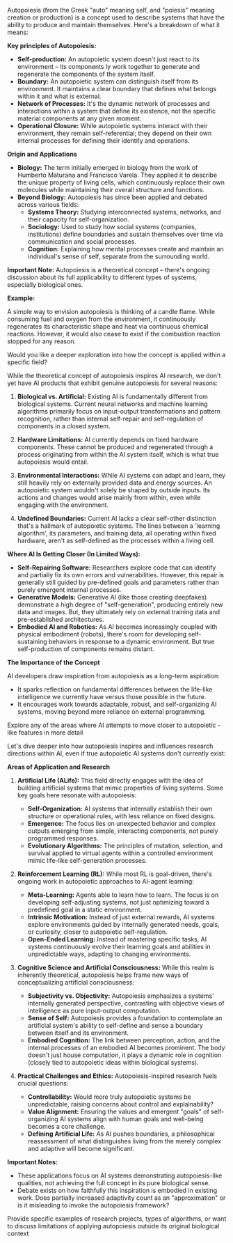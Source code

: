Autopoiesis (from the Greek "auto" meaning self, and "poiesis" meaning creation or production) is a concept used to describe systems that have the ability to produce and maintain themselves. Here's a breakdown of what it means:

**Key principles of Autopoiesis:**

* **Self-production:**  An autopoietic system doesn't just react to its environment –  its components ly work together to generate and regenerate the components of the system itself.
* **Boundary:** An autopoietic system can distinguish itself from its environment. It maintains a clear boundary that defines what belongs within it and what is external.
* **Network of Processes:** It's the  dynamic network of processes and interactions within a system that define its existence, not the specific material components at any given moment. 
* **Operational Closure:** While autopoietic systems interact with their environment, they remain self-referential; they depend on their own internal processes for defining their identity and operations.

**Origin and Applications**

* **Biology:** The term initially emerged in biology from the work of Humberto Maturana and Francisco Varela. They applied it to describe the unique property of living cells, which continuously replace their own molecules while maintaining their overall structure and functions.
* **Beyond Biology:**  Autopoiesis  has since been applied and debated across various fields:
    * **Systems Theory:** Studying interconnected systems, networks, and their capacity for self-organization.
    * **Sociology:**  Used to study how social systems (companies, institutions) define  boundaries and sustain themselves over time via communication and social processes.
    * **Cognition:** Explaining how mental processes create and maintain an individual's sense of self, separate from the surrounding world.

**Important  Note:** Autopoiesis is a theoretical concept – there's ongoing discussion about  its full applicability to different types of systems, especially biological ones.

**Example:**

A simple way to envision autopoiesis is thinking of a candle flame. While consuming fuel and oxygen from the environment,  it continuously regenerates its characteristic shape and heat via continuous chemical reactions.  However, it would also cease to exist if the combustion reaction stopped for any reason.

Would you like a deeper exploration into how the concept is applied within a specific field?

While the theoretical concept of autopoiesis inspires AI research, we don't yet have AI products that exhibit genuine autopoiesis for several reasons:

1. **Biological vs. Artificial:** Existing AI is fundamentally different from biological systems. Current neural networks and machine learning algorithms primarily focus on input-output transformations and pattern recognition, rather than internal self-repair and self-regulation of components in a closed system. 

2. **Hardware Limitations:**  AI currently depends on  fixed hardware components. These cannot be produced and regenerated through a process originating from within the AI system itself, which is what true autopoiesis would entail.

3. **Environmental  Interactions:** While AI systems can adapt and learn, they still heavily rely on externally provided data and energy sources. An autopoietic system wouldn't solely be shaped by outside inputs. Its actions and changes would arise mainly from within, even while engaging with the environment.

4. **Undefined Boundaries:**   Current AI lacks a clear self-other distinction  that's a hallmark of autopoietic systems. The lines between a 'learning algorithm', its parameters, and training data, all operating within fixed hardware, aren't as self-defined as  the processes within a living cell.

**Where AI Is Getting Closer (In Limited Ways):**

* **Self-Repairing Software:** Researchers explore code that can identify and  partially fix its own errors and vulnerabilities. However, this repair is generally still guided by pre-defined goals and parameters rather than purely emergent internal processes. 
* **Generative Models:**  Generative AI  (like those creating deepfakes) demonstrate a high degree of "self-generation", producing entirely new data and images. But,  they ultimately rely on external training data and pre-established architectures.
* **Embodied AI and Robotics:** As AI becomes increasingly coupled with physical embodiment (robots), there's room for developing self-sustaining behaviors in response to a dynamic environment.  But  true self-production of components remains distant.

**The Importance of the Concept**

AI developers draw inspiration from  autopoiesis as a long-term aspiration:
* It sparks reflection on  fundamental differences between the life-like intelligence we currently have versus those possible in the future. 
* It encourages work towards adaptable, robust, and self-organizing AI systems, moving beyond mere reliance on external programming.

Explore any of the areas where AI attempts to move closer to  autopoietic -like features in more detail

Let's dive deeper into how autopoiesis inspires and influences research directions within AI, even if true autopoietic AI systems don't currently exist:

**Areas of Application and Research**

1. **Artificial Life (ALife):**  This field directly engages with the idea of building artificial systems that mimic properties of living systems. Some key goals here resonate with autopoiesis:
    * **Self-Organization:** AI systems that internally establish their own structure or operational rules, with less reliance on fixed designs.
    * **Emergence:** The focus lies on unexpected  behavior and complex outputs emerging from simple, interacting components, not purely programmed responses.
    * **Evolutionary Algorithms:** The principles of mutation, selection, and survival applied to virtual agents within a controlled environment mimic life-like self-generation processes.

2. **Reinforcement Learning (RL):**  While most RL is goal-driven, there's ongoing work in autopoietic approaches to AI-agent learning:
    * **Meta-Learning:** Agents able to learn how to learn. The focus is on developing self-adjusting systems, not just optimizing toward a predefined goal in a  static environment.
    * **Intrinsic Motivation:** Instead of just external rewards, AI systems explore environments guided by internally generated needs, goals, or curiosity, closer to autopoietic self-regulation.
    * **Open-Ended Learning:** Instead of mastering specific tasks, AI systems continuously evolve their learning goals and abilities in unpredictable ways, adapting to changing environments.

3. **Cognitive Science and Artificial Consciousness:** While this realm is inherently theoretical, autopoiesis helps frame new ways of conceptualizing artificial consciousness:
    * **Subjectivity vs. Objectivity:**  Autopoiesis emphasizes a systems' internally generated perspective, contrasting with objective views of intelligence as pure input-output computation.
    * **Sense of Self:** Autopoiesis provides a foundation to contemplate an artificial system's ability to self-define and sense a boundary between itself and its environment.
    * **Embodied Cognition:** The link between perception, action, and the internal processes of an embodied AI becomes prominent. The body doesn't just house computation,  it plays a dynamic role in cognition (closely tied to autopoietic ideas within biological systems).

4. **Practical Challenges and Ethics:** Autopoiesis-inspired research fuels crucial questions:
   * **Controllability:** Would more truly autopoietic systems be unpredictable, raising concerns about control and explainability?
   * **Value Alignment:** Ensuring the values and emergent "goals" of self-organizing AI systems align with human goals and well-being becomes a core challenge.
   * **Defining Artificial Life:** As AI pushes boundaries, a philosophical reassessment of what  distinguishes living from the merely complex and adaptive will become significant.

**Important Notes:**

* These applications focus on AI systems demonstrating autopoiesis-like qualities, not  achieving the full  concept in its pure biological sense.
* Debate exists on how faithfully this inspiration is embodied in existing work. Does partially increased adaptivity count as an "approximation" or is it misleading to invoke the  autopoiesis framework?

Provide specific examples of research projects, types of algorithms, or want to discuss limitations of applying autopoiesis outside its original biological context
